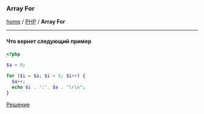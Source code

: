 ### Array For
[home][go-home] / [PHP][go-php] / **Array For**

---

#### Что вернет следующий пример

```php
<?php

$a = 0;

for ($i = $a; $i < 5; $i++) {
  $a++;
  echo $i . ':'. $a . "\r\n";
}
```

[Решение][go-result]

[go-result]: ./result.md
[go-home]: ../../index.md
[go-php]: ../index.md
